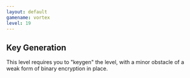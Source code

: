 ```yaml
---
layout: default
gamename: vortex
level: 19
---
```

Key Generation
--------------
This level requires you to "keygen" the level, with a minor obstacle
of a weak form of binary encryption in place.
